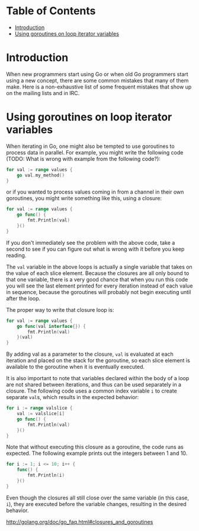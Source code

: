 Table of Contents
=================

+ [Introduction](#introduction)
+ [Using goroutines on loop iterator variables](#using-goroutines-on-loop-iterator-variables)

# Introduction

When new programmers start using Go or when old Go programmers start using a new concept, there are some common mistakes that many of them make.  Here is a non-exhaustive list of some frequent mistakes that show up on the mailing lists and in IRC.

# Using goroutines on loop iterator variables 

When iterating in Go, one might also be tempted to use goroutines to process data in parallel. For example, you might write the following code (TODO: What is wrong with example from the following code?):
```go
for val := range values {
	go val.my_method()
}
```

or if you wanted to process values coming in from a channel in their own goroutines, you might write something like this, using a closure:

```go
for val := range values {
	go func() {
		fmt.Println(val)
	}()
}
```


If you don't immediately see the problem with the above code, take a second to see if you can figure out what is wrong with it before you keep reading.

The ` val ` variable in the above loops is actually a single variable that takes on the value of each slice element. Because the closures are all only bound to that one variable, there is a very good chance that when you run this code you will see the last element printed for every iteration instead of each value in sequence, because the goroutines will probably not begin executing until after the loop.

The proper way to write that closure loop is:
```go
for val := range values {
	go func(val interface{}) {
		fmt.Println(val)
	}(val)
}
```

By adding val as a parameter to the closure, ` val ` is evaluated at each iteration and placed on the stack for the goroutine, so each slice element is available to the goroutine when it is eventually executed.

It is also important to note that variables declared within the body of a loop are not shared between iterations, and thus can be used separately in a closure.  The following code uses a common index variable ` i ` to create separate ` val `s, which results in the expected behavior:

```go
for i := range valslice {
	val := valslice[i]
	go func() {
		fmt.Println(val)
	}()
}
```

Note that without executing this closure as a goroutine, the code runs as expected.  The following example prints out the integers between 1 and 10.

```go
for i := 1; i <= 10; i++ {
	func() {
		fmt.Println(i)
	}()
}
```

Even though the closures all still close over the same variable (in this case, ` i `), they are executed before the variable changes, resulting in the desired behavior.

http://golang.org/doc/go_faq.html#closures_and_goroutines